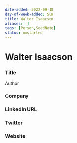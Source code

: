 ```yaml
---
date-added: 2022-09-18
day-of-week-added: Sun
title: Walter Isaacson
aliases: []
tags: [Person,SeedNote]
status: unstarted
---
```


# Walter Isaacson

### Title
Author

### Company


### LinkedIn URL


### Twitter


### Website






